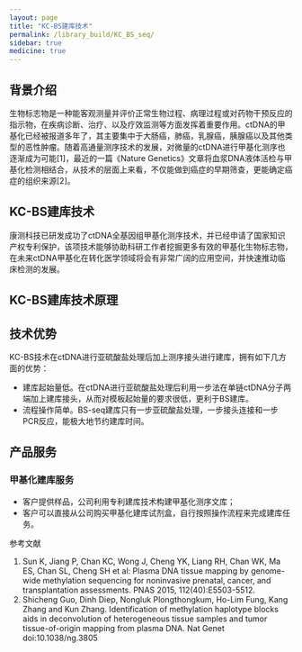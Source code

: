 ```yaml
---
layout: page
title: "KC-BS建库技术"
permalink: /library_build/KC_BS_seq/
sidebar: true
medicine: true
---
```


## 背景介绍

生物标志物是一种能客观测量并评价正常生物过程、病理过程或对药物干预反应的指示物，在疾病诊断、治疗、以及疗效监测等方面发挥着重要作用。ctDNA的甲基化已经被报道多年了，其主要集中于大肠癌，肺癌，乳腺癌，胰腺癌以及其他类型的恶性肿瘤。随着高通量测序技术的发展，对微量的ctDNA进行甲基化测序也逐渐成为可能[1]，最近的一篇《Nature Genetics》文章将血浆DNA液体活检与甲基化检测相结合，从技术的层面上来看，不仅能做到癌症的早期筛查，更能确定癌症的组织来源[2]。

## KC-BS建库技术

康测科技已研发成功了ctDNA全基因组甲基化测序技术，并已经申请了国家知识产权专利保护，该项技术能够协助科研工作者挖掘更多有效的甲基化生物标志物，在未来ctDNA甲基化在转化医学领域将会有非常广阔的应用空间，并快速推动临床检测的发展。

## KC-BS建库技术原理




## 技术优势

KC-BS技术在ctDNA进行亚硫酸盐处理后加上测序接头进行建库，拥有如下几方面的优势：

* 建库起始量低。在ctDNA进行亚硫酸盐处理后利用一步法在单链ctDNA分子两端加上建库接头，从而对模板起始量的要求很低，更利于BS建库。
* 流程操作简单。BS-seq建库只有一步亚硫酸盐处理，一步接头连接和一步PCR反应，能极大地节约建库时间。

## 产品服务

### 甲基化建库服务

* 客户提供样品，公司利用专利建库技术构建甲基化测序文库；
* 客户可以直接从公司购买甲基化建库试剂盒，自行按照操作流程来完成建库任务。

参考文献
1. Sun K, Jiang P, Chan KC, Wong J, Cheng YK, Liang RH, Chan WK, Ma ES, Chan SL, Cheng SH et al: Plasma DNA tissue mapping by genome-wide methylation sequencing for noninvasive prenatal, cancer, and transplantation assessments. PNAS 2015, 112(40):E5503-5512.
2. Shicheng Guo, Dinh Diep, Nongluk Plongthongkum, Ho-Lim Fung, Kang Zhang and Kun Zhang. Identification of methylation haplotype blocks aids in deconvolution of heterogeneous tissue samples and tumor tissue-of-origin mapping from plasma DNA. Nat Genet doi:10.1038/ng.3805
